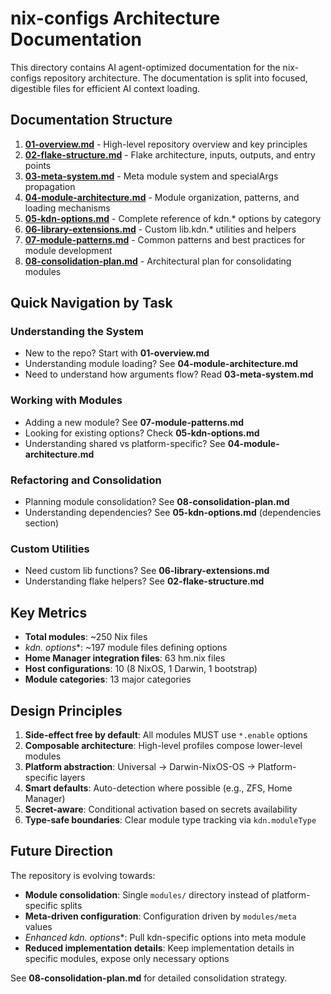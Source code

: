 # nix-configs Architecture Documentation

This directory contains AI agent-optimized documentation for the nix-configs repository architecture. The documentation is split into focused, digestible files for efficient AI context loading.

## Documentation Structure

1. **[01-overview.md](01-overview.md)** - High-level repository overview and key principles
2. **[02-flake-structure.md](02-flake-structure.md)** - Flake architecture, inputs, outputs, and entry points
3. **[03-meta-system.md](03-meta-system.md)** - Meta module system and specialArgs propagation
4. **[04-module-architecture.md](04-module-architecture.md)** - Module organization, patterns, and loading mechanisms
5. **[05-kdn-options.md](05-kdn-options.md)** - Complete reference of kdn.* options by category
6. **[06-library-extensions.md](06-library-extensions.md)** - Custom lib.kdn.* utilities and helpers
7. **[07-module-patterns.md](07-module-patterns.md)** - Common patterns and best practices for module development
8. **[08-consolidation-plan.md](08-consolidation-plan.md)** - Architectural plan for consolidating modules

## Quick Navigation by Task

### Understanding the System
- New to the repo? Start with **01-overview.md**
- Understanding module loading? See **04-module-architecture.md**
- Need to understand how arguments flow? Read **03-meta-system.md**

### Working with Modules
- Adding a new module? See **07-module-patterns.md**
- Looking for existing options? Check **05-kdn-options.md**
- Understanding shared vs platform-specific? See **04-module-architecture.md**

### Refactoring and Consolidation
- Planning module consolidation? See **08-consolidation-plan.md**
- Understanding dependencies? See **05-kdn-options.md** (dependencies section)

### Custom Utilities
- Need custom lib functions? See **06-library-extensions.md**
- Understanding flake helpers? See **02-flake-structure.md**

## Key Metrics

- **Total modules**: ~250 Nix files
- **kdn.* options**: ~197 module files defining options
- **Home Manager integration files**: 63 hm.nix files
- **Host configurations**: 10 (8 NixOS, 1 Darwin, 1 bootstrap)
- **Module categories**: 13 major categories

## Design Principles

1. **Side-effect free by default**: All modules MUST use `*.enable` options
2. **Composable architecture**: High-level profiles compose lower-level modules
3. **Platform abstraction**: Universal → Darwin-NixOS-OS → Platform-specific layers
4. **Smart defaults**: Auto-detection where possible (e.g., ZFS, Home Manager)
5. **Secret-aware**: Conditional activation based on secrets availability
6. **Type-safe boundaries**: Clear module type tracking via `kdn.moduleType`

## Future Direction

The repository is evolving towards:
- **Module consolidation**: Single `modules/` directory instead of platform-specific splits
- **Meta-driven configuration**: Configuration driven by `modules/meta` values
- **Enhanced kdn.* options**: Pull kdn-specific options into meta module
- **Reduced implementation details**: Keep implementation details in specific modules, expose only necessary options

See **08-consolidation-plan.md** for detailed consolidation strategy.
